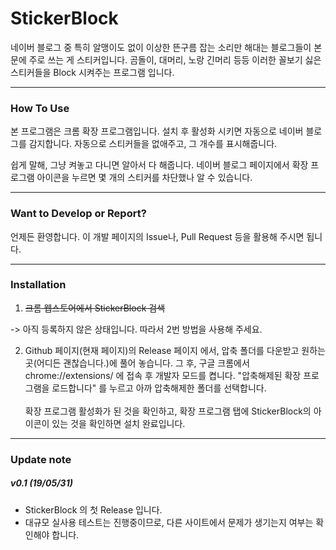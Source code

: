 # StickerBlock


네이버 블로그 중 특히 알맹이도 없이 이상한 뜬구름 잡는 소리만 해대는 블로그들이 본문에 주로 쓰는 게 스티커입니다.
곰돌이, 대머리, 노랑 긴머리 등등 이러한 꼴보기 싫은 스티커들을 Block 시켜주는 프로그램 입니다.

---
### How To Use

본 프로그램은 크롬 확장 프로그램입니다. 
설치 후 활성화 시키면 자동으로 네이버 블로그를 감지합니다. 
자동으로 스티커들을 없애주고, 그 개수를 표시해줍니다.
  
쉽게 말해, 그냥 켜놓고 다니면 알아서 다 해줍니다.
네이버 블로그 페이지에서 확장 프로그램 아이콘을 누르면 몇 개의 스티커를 차단했나 알 수 있습니다.

---
### Want to Develop or Report?

언제든 환영합니다. 이 개발 페이지의 Issue나, Pull Request 등을 활용해 주시면 됩니다.

---
### Installation

1. ~~크롬 웹스토어에서 StickerBlock 검색~~

-> 아직 등록하지 않은 상태입니다. 따라서 2번 방법을 사용해 주세요.

2. Github 페이지(현재 페이지)의 Release 페이지 에서, 압축 폴더를 다운받고 원하는 곳(어디든 괜찮습니다.)에 풀어 놓습니다. 그 후, 구글 크롬에서 chrome://extensions/ 에 접속 후 개발자 모드를 켭니다. "압축해제된 확장 프로그램을 로드합니다" 를 누르고 아까 압축해제한 폴더를 선택합니다.<br><br> 확장 프로그램 활성화가 된 것을 확인하고, 확장 프로그램 탭에 StickerBlock의 아이콘이 있는 것을 확인하면 설치 완료입니다.

---
### Update note

##### v0.1 (19/05/31)
* StickerBlock 의 첫 Release 입니다.
* 대규모 실사용 테스트는 진행중이므로, 다른 사이트에서 문제가 생기는지 여부는 확인해야 합니다.

